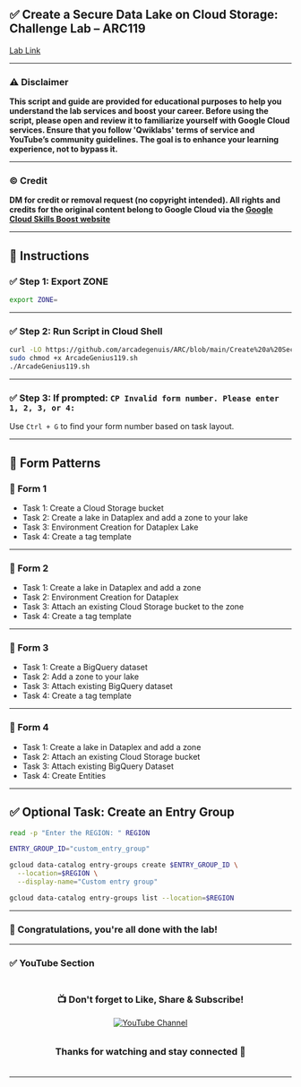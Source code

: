 

## ✅ Create a Secure Data Lake on Cloud Storage: Challenge Lab – ARC119

[Lab Link](https://www.cloudskillsboost.google/focuses/63857?parent=catalog)


---

### ⚠️ Disclaimer

**This script and guide are provided for educational purposes to help you understand the lab services and boost your career. Before using the script, please open and review it to familiarize yourself with Google Cloud services. Ensure that you follow 'Qwiklabs' terms of service and YouTube’s community guidelines. The goal is to enhance your learning experience, not to bypass it.**

---

### © Credit

**DM for credit or removal request (no copyright intended). All rights and credits for the original content belong to Google Cloud via the [Google Cloud Skills Boost website](https://www.cloudskillsboost.google/)**

---

## 🧪 Instructions

### ✅ Step 1: Export ZONE

```bash
export ZONE=
```

---

### ✅ Step 2: Run Script in Cloud Shell

```bash
curl -LO https://github.com/arcadegenuis/ARC/blob/main/Create%20a%20Secure%20Data%20Lake%20on%20Cloud%20Storage%3A%20Challenge%20Lab/ArcadeGenius119.sh
sudo chmod +x ArcadeGenius119.sh
./ArcadeGenius119.sh
```

---

### ✅ Step 3: If prompted: `CP Invalid form number. Please enter 1, 2, 3, or 4:`

Use `Ctrl + G` to find your form number based on task layout.

---

## 🧾 Form Patterns

### 🚀 Form 1

* Task 1: Create a Cloud Storage bucket
* Task 2: Create a lake in Dataplex and add a zone to your lake
* Task 3: Environment Creation for Dataplex Lake
* Task 4: Create a tag template

---

### 🚀 Form 2

* Task 1: Create a lake in Dataplex and add a zone
* Task 2: Environment Creation for Dataplex
* Task 3: Attach an existing Cloud Storage bucket to the zone
* Task 4: Create a tag template

---

### 🚀 Form 3

* Task 1: Create a BigQuery dataset
* Task 2: Add a zone to your lake
* Task 3: Attach existing BigQuery dataset
* Task 4: Create a tag template

---

### 🚀 Form 4

* Task 1: Create a lake in Dataplex and add a zone
* Task 2: Attach an existing Cloud Storage bucket
* Task 3: Attach existing BigQuery Dataset
* Task 4: Create Entities

---

## ✅ Optional Task: Create an Entry Group

```bash
read -p "Enter the REGION: " REGION

ENTRY_GROUP_ID="custom_entry_group"

gcloud data-catalog entry-groups create $ENTRY_GROUP_ID \
  --location=$REGION \
  --display-name="Custom entry group"

gcloud data-catalog entry-groups list --location=$REGION
```

---

### 🎉 Congratulations, you're all done with the lab!

---

### ✅ YouTube Section

<div align="center" style="padding: 5px;"> 
  <h3>📺 Don't forget to Like, Share & Subscribe!</h3>  
  <a href="https://www.youtube.com/@ArcadeGenius-z1"> 
    <img src="https://img.shields.io/badge/YouTube-Arcade%20Genius-FF0000?style=for-the-badge&logo=youtube&logoColor=white" alt="YouTube Channel"> 
  </a> 
</div>

<div align="center" style="padding: 5px;"> 
  <h3>Thanks for watching and stay connected 🙂</h3> 
</div>

---

